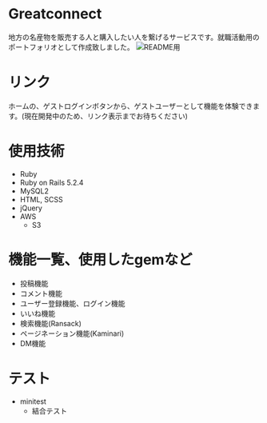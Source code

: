 # Greatconnect

地方の名産物を販売する人と購入したい人を繋げるサービスです。就職活動用のポートフォリオとして作成致しました。
![README用](https://user-images.githubusercontent.com/57837112/74327775-15a6a300-4dd0-11ea-9c3c-f53c4caef7c8.jpg)

# リンク

ホームの、ゲストログインボタンから、ゲストユーザーとして機能を体験できます。(現在開発中のため、リンク表示までお待ちください)

# 使用技術

- Ruby 
- Ruby on Rails 5.2.4
- MySQL2
- HTML, SCSS
- jQuery
- AWS 
  - S3

# 機能一覧、使用したgemなど

- 投稿機能
- コメント機能
- ユーザー登録機能、ログイン機能
- いいね機能
- 検索機能(Ransack)
- ページネーション機能(Kaminari)
- DM機能

# テスト

- minitest
  - 結合テスト


